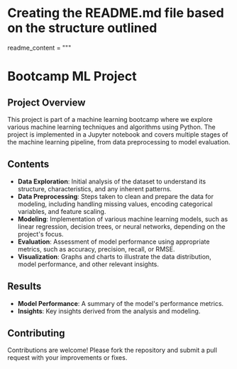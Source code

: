 # Creating the README.md file based on the structure outlined

readme_content = """
# Bootcamp ML Project

## Project Overview

This project is part of a machine learning bootcamp where we explore various machine learning techniques and algorithms using Python. The project is implemented in a Jupyter notebook and covers multiple stages of the machine learning pipeline, from data preprocessing to model evaluation.

## Contents

- **Data Exploration**: Initial analysis of the dataset to understand its structure, characteristics, and any inherent patterns.
- **Data Preprocessing**: Steps taken to clean and prepare the data for modeling, including handling missing values, encoding categorical variables, and feature scaling.
- **Modeling**: Implementation of various machine learning models, such as linear regression, decision trees, or neural networks, depending on the project's focus.
- **Evaluation**: Assessment of model performance using appropriate metrics, such as accuracy, precision, recall, or RMSE.
- **Visualization**: Graphs and charts to illustrate the data distribution, model performance, and other relevant insights.

## Results
- **Model Performance**: A summary of the model's performance metrics.
- **Insights**: Key insights derived from the analysis and modeling.
  
## Contributing

Contributions are welcome! Please fork the repository and submit a pull request with your improvements or fixes.
